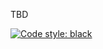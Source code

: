 TBD

[![Code style: black](https://img.shields.io/badge/code%20style-black-000000.svg)](https://github.com/psf/black)